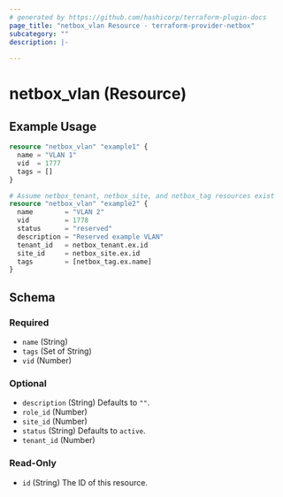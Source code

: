 ```yaml
---
# generated by https://github.com/hashicorp/terraform-plugin-docs
page_title: "netbox_vlan Resource - terraform-provider-netbox"
subcategory: ""
description: |-
  
---
```


# netbox_vlan (Resource)



## Example Usage

```terraform
resource "netbox_vlan" "example1" {
  name = "VLAN 1"
  vid  = 1777
  tags = []
}

# Assume netbox_tenant, netbox_site, and netbox_tag resources exist
resource "netbox_vlan" "example2" {
  name        = "VLAN 2"
  vid         = 1778
  status      = "reserved"
  description = "Reserved example VLAN"
  tenant_id   = netbox_tenant.ex.id
  site_id     = netbox_site.ex.id
  tags        = [netbox_tag.ex.name]
}
```

<!-- schema generated by tfplugindocs -->
## Schema

### Required

- `name` (String)
- `tags` (Set of String)
- `vid` (Number)

### Optional

- `description` (String) Defaults to `""`.
- `role_id` (Number)
- `site_id` (Number)
- `status` (String) Defaults to `active`.
- `tenant_id` (Number)

### Read-Only

- `id` (String) The ID of this resource.


